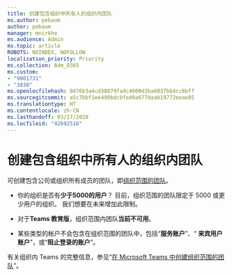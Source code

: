 ```yaml
---
title: 创建包含组织中所有人的组织内团队
ms.author: pebaum
author: pebaum
manager: mnirkhe
ms.audience: Admin
ms.topic: article
ROBOTS: NOINDEX, NOFOLLOW
localization_priority: Priority
ms.collection: Adm_O365
ms.custom:
- "9001731"
- "3830"
ms.openlocfilehash: 9476b3a4cd38879fa4c4000d3ba603fbb4cc6bff
ms.sourcegitcommit: a5c7bbf1ee499bdcbfed9a677daab19772eeae05
ms.translationtype: HT
ms.contentlocale: zh-CN
ms.lasthandoff: 03/17/2020
ms.locfileid: "42692516"
---
```

# <a name="create-an-org-wide-team-that-includes-everyone-in-your-organization"></a>创建包含组织中所有人的组织内团队

可创建包含公司或组织所有成员的团队，即[组织范围的团队](https://docs.microsoft.com/microsoftteams/create-an-org-wide-team)。

- 你的组织是否有**少于5000的用户**？ 目前，组织范围的团队限定于 5000 或更少用户的组织。 我们想要在未来增加此限制。

- 对于**Teams 教育版**，组织范围内团队**当前不可用**。

- 某些类型的帐户不会包含在组织范围的团队中，包括“**服务账户**”、“ **来宾用户账户**”，或“**阻止登录的账户**”。

有关组织内 Teams 的完整信息，参见“[在 Microsoft Teams 中创建组织范围的团队](https://docs.microsoft.com/microsoftteams/create-an-org-wide-team)”。 
